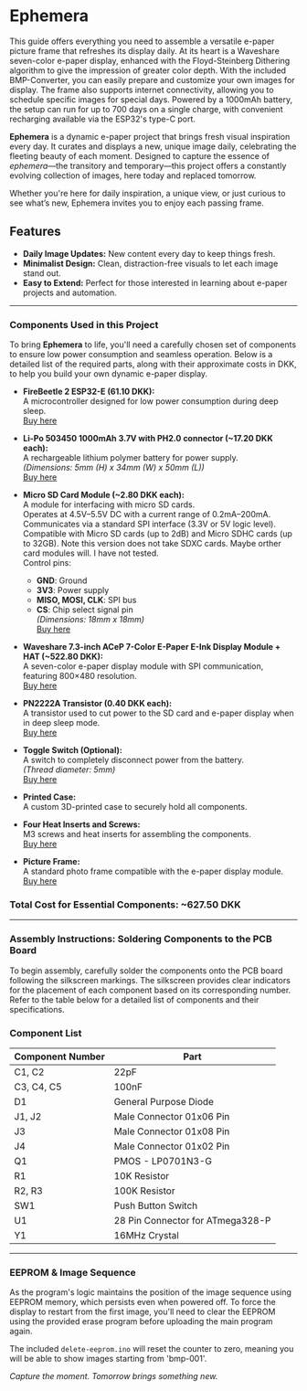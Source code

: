 # Ephemera

This guide offers everything you need to assemble a versatile e-paper picture frame that refreshes its display daily. At its heart is a Waveshare seven-color e-paper display, enhanced with the Floyd-Steinberg Dithering algorithm to give the impression of greater color depth. With the included BMP-Converter, you can easily prepare and customize your own images for display. The frame also supports internet connectivity, allowing you to schedule specific images for special days. Powered by a 1000mAh battery, the setup can run for up to 700 days on a single charge, with convenient recharging available via the ESP32's type-C port.


**Ephemera** is a dynamic e-paper project that brings fresh visual inspiration every day. It curates and displays a new, unique image daily, celebrating the fleeting beauty of each moment. Designed to capture the essence of *ephemera*—the transitory and temporary—this project offers a constantly evolving collection of images, here today and replaced tomorrow.

Whether you're here for daily inspiration, a unique view, or just curious to see what’s new, Ephemera invites you to enjoy each passing frame.

## Features
- **Daily Image Updates:** New content every day to keep things fresh.
- **Minimalist Design:** Clean, distraction-free visuals to let each image stand out.
- **Easy to Extend:** Perfect for those interested in learning about e-paper projects and automation.

---



### Components Used in this Project
To bring **Ephemera** to life, you'll need a carefully chosen set of components to ensure low power consumption and seamless operation. Below is a detailed list of the required parts, along with their approximate costs in DKK, to help you build your own dynamic e-paper display.

- **FireBeetle 2 ESP32-E (61.10 DKK):**  
  A microcontroller designed for low power consumption during deep sleep.  
  [Buy here](https://www.dfrobot.com/product-2195.html)

- **Li-Po 503450 1000mAh 3.7V with PH2.0 connector (~17.20 DKK each):**  
  A rechargeable lithium polymer battery for power supply.  
  *(Dimensions: 5mm (H) x 34mm (W) x 50mm (L))*  
  [Buy here](https://yourlink.com)

- **Micro SD Card Module (~2.80 DKK each):**  
  A module for interfacing with micro SD cards.  
  Operates at 4.5V–5.5V DC with a current range of 0.2mA–200mA.  
  Communicates via a standard SPI interface (3.3V or 5V logic level).  
  Compatible with Micro SD cards (up to 2dB) and Micro SDHC cards (up to 32GB).
  Note this version does not take SDXC cards. Maybe orther card modules will. I have not tested.   
  Control pins:  
  - **GND**: Ground  
  - **3V3**: Power supply  
  - **MISO, MOSI, CLK**: SPI bus  
  - **CS**: Chip select signal pin  
  *(Dimensions: 18mm x 18mm)*  
  [Buy here](https://de.aliexpress.com/item/1005005591145849.html?spm=a2g0o.productlist.main.3.a9e0333916KKv5&algo_pvid=ddaef2a1-d621-4a9a-8b38-0c9e925de657&algo_exp_id=ddaef2a1-d621-4a9a-8b38-0c9e925de657-1&pdp_npi=4%40dis%21EUR%211.85%211.85%21%21%211.96%211.96%21%40210390b817295128395262508eb456%2112000033669348102%21sea%21DE%213852088484%21X&curPageLogUid=DYdi0FD60FO3&utparam-url=scene%3Asearch%7Cquery_from%3A)

- **Waveshare 7.3-inch ACeP 7-Color E-Paper E-Ink Display Module + HAT (~522.80 DKK):**  
  A seven-color e-paper display module with SPI communication, featuring 800×480 resolution.  
  [Buy here](https://www.waveshare.com/7.3inch-e-paper-hat-f.htm)

- **PN2222A Transistor (0.40 DKK each):**  
  A transistor used to cut power to the SD card and e-paper display when in deep sleep mode.  
  [Buy here](https://de.aliexpress.com/item/1005007293537015.html?spm=a2g0o.productlist.main.9.32905903c6guM3&algo_pvid=9ec94767-1576-4d31-880c-33e7947114f7&algo_exp_id=9ec94767-1576-4d31-880c-33e7947114f7-4&pdp_npi=4%40dis%21EUR%210.51%210.51%21%21%213.83%213.83%21%40210385bb17295129980507791e2984%2112000040092381006%21sea%21DE%213852088484%21X&curPageLogUid=xYxhRWW7QW3V&utparam-url=scene%3Asearch%7Cquery_from%3A)

- **Toggle Switch (Optional):**  
  A switch to completely disconnect power from the battery.  
  *(Thread diameter: 5mm)*  
  [Buy here](https://yourlink.com)

- **Printed Case:**  
  A custom 3D-printed case to securely hold all components.

- **Four Heat Inserts and Screws:**  
  M3 screws and heat inserts for assembling the components.  
  [Buy here](https://yourlink.com)

- **Picture Frame:**  
  A standard photo frame compatible with the e-paper display module.  
  [Buy here](https://yourlink.com)

### Total Cost for Essential Components: ~627.50 DKK


---

### Assembly Instructions: Soldering Components to the PCB Board

To begin assembly, carefully solder the components onto the PCB board following the silkscreen markings. The silkscreen provides clear indicators for the placement of each component based on its corresponding number. Refer to the table below for a detailed list of components and their specifications.



### Component List

| **Component Number** | **Part**                         |
|-----------------------|----------------------------------|
| C1, C2               | 22pF                            |
| C3, C4, C5           | 100nF                           |
| D1                   | General Purpose Diode           |
| J1, J2               | Male Connector 01x06 Pin        |
| J3                   | Male Connector 01x08 Pin        |
| J4                   | Male Connector 01x02 Pin        |
| Q1                   | PMOS - LP0701N3-G               |
| R1                   | 10K Resistor                    |
| R2, R3               | 100K Resistor                   |
| SW1                  | Push Button Switch              |
| U1                   | 28 Pin Connector for ATmega328-P|
| Y1                   | 16MHz Crystal                   |

---

### EEPROM & Image Sequence

As the program's logic maintains the position of the image sequence using EEPROM memory, which persists even when powered off. To force the display to restart from the first image, you'll need to clear the EEPROM using the provided erase program before uploading the main program again.

The included `delete-eeprom.ino` will reset the counter to zero, meaning you will be able to show images starting from 'bmp-001'.



*Capture the moment. Tomorrow brings something new.*